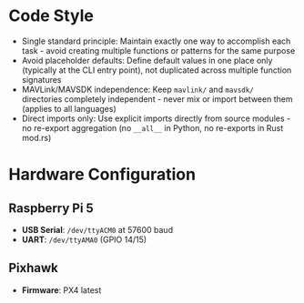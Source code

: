 # Code Style

- Single standard principle: Maintain exactly one way to accomplish each task - avoid creating multiple functions or patterns for the same purpose
- Avoid placeholder defaults: Define default values in one place only (typically at the CLI entry point), not duplicated across multiple function signatures
- MAVLink/MAVSDK independence: Keep `mavlink/` and `mavsdk/` directories completely independent - never mix or import between them (applies to all languages)
- Direct imports only: Use explicit imports directly from source modules - no re-export aggregation (no `__all__` in Python, no re-exports in Rust mod.rs)

# Hardware Configuration

## Raspberry Pi 5
- **USB Serial**: `/dev/ttyACM0` at 57600 baud
- **UART**: `/dev/ttyAMA0` (GPIO 14/15)

## Pixhawk
- **Firmware**: PX4 latest
